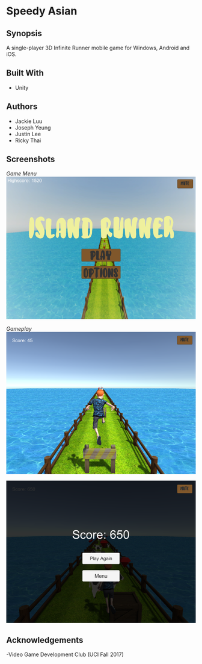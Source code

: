 # Speedy Asian

Synopsis
-
A single-player 3D Infinite Runner mobile game for Windows, Android and iOS.

Built With
--
- Unity

Authors
--
- Jackie Luu
- Joseph Yeung
- Justin Lee
- Ricky Thai

Screenshots
--
*Game Menu*
![Screenshot of game menu](/screenshots/menu.png?raw=true "*Game Menu*")


*Gameplay*
![Screenshot of gameplay](/screenshots/gameplay.png?raw=true "*Game Play*")

![Screenshot of game ending](/screenshots/gameend.png?raw=true "*Game End*")


Acknowledgements
--
-Video Game Development Club (UCI Fall 2017)

